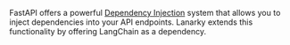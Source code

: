 FastAPI offers a powerful [Dependency Injection](https://fastapi.tiangolo.com/tutorial/dependencies/)
system that allows you to inject dependencies into your API endpoints. Lanarky extends this functionality
by offering LangChain as a dependency.
